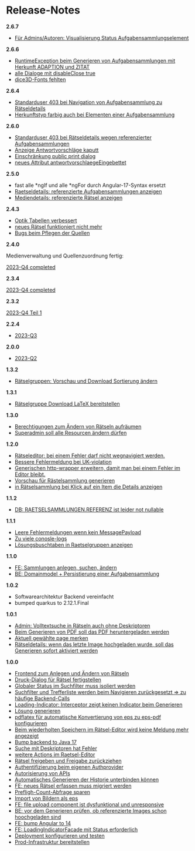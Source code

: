 # Release-Notes

__2.6.7__

+ [Für Admins/Autoren: Visualisierung Status Aufgabensammlungselement](https://github.com/heike2718/mathe-jung-alt/issues/128)


__2.6.6__

+ [RuntimeException beim Generieren von Aufgabensammlungen mit Herkunft ADAPTION und ZITAT](https://github.com/heike2718/mathe-jung-alt/issues/127)
+ [alle Dialoge mit disableClose true](https://github.com/heike2718/mathe-jung-alt/issues/126)
+ [dice3D-Fonts fehlten](https://github.com/heike2718/mathe-jung-alt/issues/125)


__2.6.4__

+ [Standarduser 403 bei Navigation von Aufgabensammlung zu Rätseldetails](https://github.com/heike2718/mathe-jung-alt/issues/124)
+ [Herkunftstyp farbig auch bei Elementen einer Aufgabensammlung](https://github.com/heike2718/mathe-jung-alt/issues/123)


__2.6.0__

+ [Standarduser 403 bei Rätseldetails wegen referenzierter Aufgabensammlungen](https://github.com/heike2718/mathe-jung-alt/issues/121)
+ [Anzeige Antwortvorschläge kaputt](https://github.com/heike2718/mathe-jung-alt/issues/120)
+ [Einschränkung public print dialog](https://github.com/heike2718/mathe-jung-alt/issues/108)
+ [neues Attribut antwortvorschlaegeEingebettet](https://github.com/heike2718/mathe-jung-alt/issues/122)


__2.5.0__

+ fast alle *ngIf und alle *ngFor durch Angular-17-Syntax ersetzt
+ [Raetseldetails: referenzierte Aufgabensammlungen anzeigen](https://github.com/heike2718/mathe-jung-alt/issues/118)
+ [Mediendetails: referenzierte Rätsel anzeigen](https://github.com/heike2718/mathe-jung-alt/issues/114)


__2.4.3__

+ [Optik Tabellen verbessert](https://github.com/heike2718/mathe-jung-alt/issues/115)
+ [neues Rätsel funktioniert nicht mehr](https://github.com/heike2718/mathe-jung-alt/issues/113)
+ [Bugs beim Pflegen der Quellen](https://github.com/heike2718/mathe-jung-alt/issues/111)

__2.4.0__

Medienverwaltung und Quellenzuordnung fertig:

[2023-Q4 completed](https://github.com/heike2718/mathe-jung-alt/milestone/7)

__2.3.4__

[2023-Q4 completed](https://github.com/heike2718/mathe-jung-alt/milestone/7)

__2.3.2__

[2023-Q4 Teil 1](https://github.com/heike2718/mathe-jung-alt/milestone/7)

__2.2.4__

+ [2023-Q3](https://github.com/heike2718/mathe-jung-alt/issues?q=is%3Aclosed+milestone%3A2023-Q3)

__2.0.0__

+ [2023-Q2](https://github.com/heike2718/mathe-jung-alt/issues?q=is%3Aclosed+milestone%3A2023-Q2)


__1.3.2__

* [Rätselgruppen: Vorschau und Download Sortierung ändern](https://github.com/heike2718/mathe-jung-alt/issues/60)

__1.3.1__

* [Rätselgruppe Download LaTeX bereitstellen](https://github.com/heike2718/mathe-jung-alt/issues/54)

__1.3.0__

* [Berechtigungen zum Ändern von Rätseln aufräumen](https://github.com/heike2718/mathe-jung-alt/issues/53)
* [Superadmin soll alle Resourcen ändern dürfen](https://github.com/heike2718/mathe-jung-alt/issues/39)


__1.2.0__

* [Rätseleditor: bei einem Fehler darf nicht wegnavigiert werden.](https://github.com/heike2718/mathe-jung-alt/issues/41)
* [Bessere Fehlermeldung bei UK-violation](https://github.com/heike2718/mathe-jung-alt/issues/47)
* [Generischen http-wrapper erweitern, damit man bei einem Fehler im Editor bleibt.](https://github.com/heike2718/mathe-jung-alt/issues/48)
* [Vorschau für Rästelsammlung generieren](https://github.com/heike2718/mathe-jung-alt/issues/50)
* [in Rätselsammlung bei Klick auf ein Item die Details anzeigen](https://github.com/heike2718/mathe-jung-alt/issues/51)

__1.1.2__

* [DB: RAETSELSAMMLUNGEN.REFERENZ ist leider not nullable](https://github.com/heike2718/mathe-jung-alt/issues/46)

__1.1.1__

* [Leere Fehlermeldungen wenn kein MessagePayload](https://github.com/heike2718/mathe-jung-alt/issues/40)
* [Zu viele conosle-logs](https://github.com/heike2718/mathe-jung-alt/issues/43)
* [Lösungsbuschtaben in Raetselgruppen anzeigen](https://github.com/heike2718/mathe-jung-alt/issues/45)

__1.1.0__

* [FE: Sammlungen anlegen, suchen, ändern](https://github.com/heike2718/mathe-jung-alt/issues/38)
* [BE: Domainmodel + Persistierung einer Aufgabensammlung](https://github.com/heike2718/mathe-jung-alt/issues/37)

__1.0.2__

* Softwarearchitektur Backend vereinfacht
* bumped quarkus to 2.12.1.Final

__1.0.1__

* [Admin: Volltextsuche in Rätseln auch ohne Deskriptoren](https://github.com/heike2718/mathe-jung-alt/issues/32)
* [Beim Generieren von PDF soll das PDF heruntergeladen werden](https://github.com/heike2718/mathe-jung-alt/issues/33)
* [Aktuell gewählte page merken](https://github.com/heike2718/mathe-jung-alt/issues/34)
* [Rätseldetails: wenn das letzte Image hochgeladen wurde, soll das Generieren sofort aktiviert werden](https://github.com/heike2718/mathe-jung-alt/issues/36)

__1.0.0__

* [Frontend zum Anlegen und Ändern von Rätseln](https://github.com/heike2718/mathe-jung-alt/issues/1)
* [Druck-Dialog für Rätsel fertigstellen](https://github.com/heike2718/mathe-jung-alt/issues/2)
* [Globaler Status im Suchfilter muss isoliert werden](https://github.com/heike2718/mathe-jung-alt/issues/7)
* [Suchfilter und Trefferliste werden beim Navigieren zurückgesetzt => zu häufige Backend-Calls](https://github.com/heike2718/mathe-jung-alt/issues/8)
* [Loading-Indicator: Interceptor zeigt keinen Indicator beim Generieren](https://github.com/heike2718/mathe-jung-alt/issues/14)
* [Lösung generieren](https://github.com/heike2718/mathe-jung-alt/issues/13)
* [pdflatex für automatische Konvertierung von eps zu eps-pdf konfigurieren](https://github.com/heike2718/mathe-jung-alt/issues/3)
* [Beim wiederholten Speichern im Rätsel-Editor wird keine Meldung mehr angezeigt](https://github.com/heike2718/mathe-jung-alt/issues/18)
* [Bump backend to Java 17](https://github.com/heike2718/mathe-jung-alt/issues/16)
* [Suche mit Deskriptoren hat Fehler](https://github.com/heike2718/mathe-jung-alt/issues/23)
* [weitere Actions im Raetsel-Editor](https://github.com/heike2718/mathe-jung-alt/issues/19)
* [Rätsel freigeben und Freigabe zurückziehen](https://github.com/heike2718/mathe-jung-alt/issues/21)
* [Authentifizierung beim eigenen Authprovider](https://github.com/heike2718/mathe-jung-alt/issues/5)
* [Autorisierung von APIs](https://github.com/heike2718/mathe-jung-alt/issues/6)
* [Automatisches Generieren der Historie unterbinden können](https://github.com/heike2718/mathe-jung-alt/issues/20)
* [FE: neues Rätsel erfassen muss migriert werden](https://github.com/heike2718/mathe-jung-alt/issues/26)
* [Prefligh-Count-Abfrage sparen](https://github.com/heike2718/mathe-jung-alt/issues/24)
* [Import von Bildern als eps](https://github.com/heike2718/mathe-jung-alt/issues/4)
* [FE: file upload component ist dysfunktional und unresponsive](https://github.com/heike2718/mathe-jung-alt/issues/29)
* [BE: vor dem Generieren prüfen, ob referenzierte Images schon hoochgeladen sind](https://github.com/heike2718/mathe-jung-alt/issues/27)
* [FE: bump Angular to 14](https://github.com/heike2718/mathe-jung-alt/issues/30)
* [FE: LoadingIndicatorFacade mit Status erforderlich](https://github.com/heike2718/mathe-jung-alt/issues/28)
* [Deployment konfigurieren und testen](https://github.com/heike2718/mathe-jung-alt/issues/9)
* [Prod-Infrastruktur bereitstellen](https://github.com/heike2718/mathe-jung-alt/issues/10)


